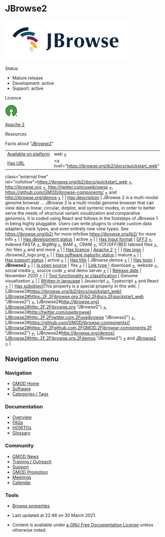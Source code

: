 



<span id="top"></span>




# <span dir="auto">JBrowse2</span>










<img
src="https://raw.githubusercontent.com/GMOD/gmod.github.io/main/mediawiki/images/thumb/5/5a/Jbrowse2_logo.png/400px-Jbrowse2_logo.png"
srcset="https://raw.githubusercontent.com/GMOD/gmod.github.io/main/mediawiki/images/thumb/5/5a/Jbrowse2_logo.png/600px-Jbrowse2_logo.png 1.5x, https://raw.githubusercontent.com/GMOD/gmod.github.io/main/mediawiki/images/thumb/5/5a/Jbrowse2_logo.png/800px-Jbrowse2_logo.png 2x"
width="400" height="134" alt="JBrowse 2 logo" />



Status



- Mature release
- Development: active
- Support: active



Licence


<a href="http://opensource.org/" rel="nofollow"><img
src="https://raw.githubusercontent.com/GMOD/gmod.github.io/main/mediawiki/images/thumb/6/66/Osi_symbol.png/40px-Osi_symbol.png"
srcset="https://raw.githubusercontent.com/GMOD/gmod.github.io/main/mediawiki/images/thumb/6/66/Osi_symbol.png/60px-Osi_symbol.png 1.5x, https://raw.githubusercontent.com/GMOD/gmod.github.io/main/mediawiki/images/thumb/6/66/Osi_symbol.png/80px-Osi_symbol.png 2x"
width="40" height="39" alt="} is open source" /></a>



<a href="https://opensource.org/licenses/Apache-2.0"
class="external text" rel="nofollow">Apache 2</a>



Resources







<span class="smwfactboxhead">Facts about
"<span class="swmfactboxheadbrowse">[JBrowse2](Special%253ABrowse/JBrowse2 "Special%253ABrowse/JBrowse2")</span>"</span>

|  |  |
|----|----|
| [Available on platform](Property%253AAvailable_on_platform "Property:Available on platform") | web <span class="smwsearch">[+](Special%253ASearchByProperty/Available-20on-20platform/web "Special%253ASearchByProperty/Available-20on-20platform/web")</span> |
| [Has URL](Property%253AHas_URL "Property:Has URL") | <a href="https://jbrowse.org/jb2/docs/quickstart_web"
class="external free"
rel="nofollow">https://jbrowse.org/jb2/docs/quickstart_web</a> <span class="smwsearch">[+](Special%253ASearchByProperty/Has-20URL/https%253A-2F-2Fjbrowse.org-2Fjb2-2Fdocs-2Fquickstart_web "Special%253ASearchByProperty/Has-20URL/https:-2F-2Fjbrowse.org-2Fjb2-2Fdocs-2Fquickstart web")</span>, <a href="http://jbrowse.org" class="external free"
rel="nofollow">http://jbrowse.org</a> <span class="smwsearch">[+](Special%253ASearchByProperty/Has-20URL/http%253A-2F-2Fjbrowse.org "Special%253ASearchByProperty/Has-20URL/http%253A-2F-2Fjbrowse.org")</span>, <a href="http://twitter.com/usejbrowse" class="external free"
rel="nofollow">http://twitter.com/usejbrowse</a> <span class="smwsearch">[+](Special%253ASearchByProperty/Has-20URL/http%253A-2F-2Ftwitter.com-2Fusejbrowse "Special%253ASearchByProperty/Has-20URL/http%253A-2F-2Ftwitter.com-2Fusejbrowse")</span>, <a href="https://github.com/GMOD/jbrowse-components/"
class="external free"
rel="nofollow">https://github.com/GMOD/jbrowse-components/</a> <span class="smwsearch">[+](Special%253ASearchByProperty/Has-20URL/https%253A-2F-2Fgithub.com-2FGMOD-2Fjbrowse-2Dcomponents-2F "Special%253ASearchByProperty/Has-20URL/https%253A-2F-2Fgithub.com-2FGMOD-2Fjbrowse-2Dcomponents-2F")</span> and <a href="http://jbrowse.org/demos" class="external free"
rel="nofollow">http://jbrowse.org/demos</a> <span class="smwsearch">[+](Special%253ASearchByProperty/Has-20URL/http%253A-2F-2Fjbrowse.org-2Fdemos "Special%253ASearchByProperty/Has-20URL/http%253A-2F-2Fjbrowse.org-2Fdemos")</span> |
| [Has description](Property%253AHas_description "Property:Has description") | JBrowse 2 is a multi-modal genome browser <span class="smw-highlighter" data-type="2" state="persistent" data-title="Information"><span class="smwtext"> … </span><span class="smwttcontent">JBrowse 2 is a multi-modal genome browser that can view data in linear, circular, dotplot, and syntenic modes, in order to better serve the needs of structural variant visualization and comparative genomics. It is coded using React and follows in the footsteps of JBrowse 1 in being highly pluggable. Users can write plugins to create custom data adapters, track types, and even entirely new view types. See <a href="https://jbrowse.org/jb2/" class="external free"
rel="nofollow">https://jbrowse.org/jb2/</a> for more info</span></span>See <a href="https://jbrowse.org/jb2/" class="external free"
rel="nofollow">https://jbrowse.org/jb2/</a> for more info <span class="smwsearch"><a
href="http://gmod.org/mediawiki/index.php?title=Special%253ASearchByProperty&amp;x=Has-20description%2FJBrowse-202-20is-20a-20multi-2Dmodal-20genome-20browser-20that-20can-20view-20data-20in-20linear%2C-20circular%2C-20dotplot%2C-20and-20syntenic-20modes%2C-20in-20order-20to-20better-20serve-20the-20needs-20of-20structural-20variant-20visualization-20and-20comparative-20genomics.-20It-20is-20coded-20using-20React-20and-20follows-20in-20the-20footsteps-20of-20JBrowse-201-20in-20being-20highly-20pluggable.-20Users-20can-20write-20plugins-20to-20create-20custom-20data-20adapters%2C-20track-20types%2C-20and-20even-20entirely-20new-20view-20types.-20See-20https%253A-2F-2Fjbrowse.org-2Fjb2-2F-20for-20more-20info"
class="external text" rel="nofollow">+</a></span> |
| [Has development status](Property%253AHas_development_status "Property:Has development status") | active <span class="smwsearch">[+](Special%253ASearchByProperty/Has-20development-20status/active "Special%253ASearchByProperty/Has-20development-20status/active")</span> |
| [Has input format](Property%253AHas_input_format "Property:Has input format") | [GFF3](GFF3 "GFF3") <span class="smwsearch">[+](Special%253ASearchByProperty/Has-20input-20format/-5B-5BGFF3-5D-5D "Special%253ASearchByProperty/Has-20input-20format/-5B-5BGFF3-5D-5D")</span>, Indexed FASTA <span class="smwsearch">[+](Special%253ASearchByProperty/Has-20input-20format/Indexed-20FASTA "Special%253ASearchByProperty/Has-20input-20format/Indexed-20FASTA")</span>, BigWig <span class="smwsearch">[+](Special%253ASearchByProperty/Has-20input-20format/BigWig "Special%253ASearchByProperty/Has-20input-20format/BigWig")</span>, BAM <span class="smwsearch">[+](Special%253ASearchByProperty/Has-20input-20format/BAM "Special%253ASearchByProperty/Has-20input-20format/BAM")</span>, CRAM <span class="smwsearch">[+](Special%253ASearchByProperty/Has-20input-20format/CRAM "Special%253ASearchByProperty/Has-20input-20format/CRAM")</span>, VCF/GFF/BED tabixed files <span class="smwsearch">[+](Special%253ASearchByProperty/Has-20input-20format/VCF-2FGFF-2FBED-20tabixed-20files "Special%253ASearchByProperty/Has-20input-20format/VCF-2FGFF-2FBED-20tabixed-20files")</span>, .hic files <span class="smwsearch">[+](Special%253ASearchByProperty/Has-20input-20format/.hic-20files "Special%253ASearchByProperty/Has-20input-20format/.hic-20files")</span> and and more <span class="smwsearch">[+](Special%253ASearchByProperty/Has-20input-20format/and-20more "Special%253ASearchByProperty/Has-20input-20format/and-20more")</span> |
| [Has licence](Property%253AHas_licence "Property:Has licence") | <a href="https://opensource.org/licenses/Apache-2.0"
class="external text" rel="nofollow">Apache 2</a> <span class="smwsearch">[+](Special%253ASearchByProperty/Has-20licence/-5Bhttps%253A-2F-2Fopensource.org-2Flicenses-2FApache-2D2.0-20Apache-202-5D "Special%253ASearchByProperty/Has-20licence/-5Bhttps%253A-2F-2Fopensource.org-2Flicenses-2FApache-2D2.0-20Apache-202-5D")</span> |
| [Has logo](Property%253AHas_logo "Property:Has logo") | Jbrowse2_logo.png <span class="smwsearch">[+](Special%253ASearchByProperty/Has-20logo/Jbrowse2_logo.png "Special%253ASearchByProperty/Has-20logo/Jbrowse2 logo.png")</span> |
| [Has software maturity status](Property%253AHas_software_maturity_status "Property:Has software maturity status") | mature <span class="smwsearch">[+](Special%253ASearchByProperty/Has-20software-20maturity-20status/mature "Special%253ASearchByProperty/Has-20software-20maturity-20status/mature")</span> |
| [Has support status](Property%253AHas_support_status "Property:Has support status") | active <span class="smwsearch">[+](Special%253ASearchByProperty/Has-20support-20status/active "Special%253ASearchByProperty/Has-20support-20status/active")</span> |
| [Has title](Property%253AHas_title "Property:Has title") | JBrowse demos <span class="smwsearch">[+](Special%253ASearchByProperty/Has-20title/JBrowse-20demos "Special%253ASearchByProperty/Has-20title/JBrowse-20demos")</span> |
| [Has topic](Property%253AHas_topic "Property:Has topic") | **JBrowse2** <span class="smwsearch">[+](Special%253ASearchByProperty/Has-20topic/JBrowse2 "Special%253ASearchByProperty/Has-20topic/JBrowse2")</span> |
| [Is open source](Property%253AIs_open_source "Property:Is open source") | Yes <span class="smwsearch">[+](Special%253ASearchByProperty/Is-20open-20source/Yes "Special%253ASearchByProperty/Is-20open-20source/Yes")</span> |
| [Link type](Property%253ALink_type "Property:Link type") | download <span class="smwsearch">[+](Special%253ASearchByProperty/Link-20type/download "Special%253ASearchByProperty/Link-20type/download")</span>, website <span class="smwsearch">[+](Special%253ASearchByProperty/Link-20type/website "Special%253ASearchByProperty/Link-20type/website")</span>, social media <span class="smwsearch">[+](Special%253ASearchByProperty/Link-20type/social-20media "Special%253ASearchByProperty/Link-20type/social-20media")</span>, source code <span class="smwsearch">[+](Special%253ASearchByProperty/Link-20type/source-20code "Special%253ASearchByProperty/Link-20type/source-20code")</span> and demo server <span class="smwsearch">[+](Special%253ASearchByProperty/Link-20type/demo-20server "Special%253ASearchByProperty/Link-20type/demo-20server")</span> |
| [Release date](Property%253ARelease_date "Property:Release date") | November 2020 <span class="smwsearch">[+](Special%253ASearchByProperty/Release-20date/November-202020 "Special%253ASearchByProperty/Release-20date/November-202020")</span> |
| [Tool functionality or classification](Property%253ATool_functionality_or_classification "Property:Tool functionality or classification") | Genome visualization <span class="smwsearch">[+](Special%253ASearchByProperty/Tool-20functionality-20or-20classification/Genome-20visualization "Special%253ASearchByProperty/Tool-20functionality-20or-20classification/Genome-20visualization")</span> |
| [Written in language](Property%253AWritten_in_language "Property:Written in language") | Javascript <span class="smwsearch">[+](Special%253ASearchByProperty/Written-20in-20language/Javascript "Special%253ASearchByProperty/Written-20in-20language/Javascript")</span>, Typescript <span class="smwsearch">[+](Special%253ASearchByProperty/Written-20in-20language/Typescript "Special%253ASearchByProperty/Written-20in-20language/Typescript")</span> and React <span class="smwsearch">[+](Special%253ASearchByProperty/Written-20in-20language/React "Special%253ASearchByProperty/Written-20in-20language/React")</span> |
| <span class="smw-highlighter" data-type="1" state="inline" data-title="Property"><span class="smwbuiltin">[Has subobject](Property%253AHas_subobject "Property:Has subobject")</span><span class="smwttcontent">This property is a special property in this wiki.</span></span> | [JBrowse2#https://jbrowse.org/jb2/docs/quickstart_web](JBrowse2#https:.2F.2Fjbrowse.org.2Fjb2.2Fdocs.2Fquickstart_web "JBrowse2") <span class="smwsearch">[+](Special%253ASearchByProperty/Has-20subobject/JBrowse2-23https%253A-2F-2Fjbrowse.org-2Fjb2-2Fdocs-2Fquickstart_web "Special%253ASearchByProperty/Has-20subobject/JBrowse2-23https:-2F-2Fjbrowse.org-2Fjb2-2Fdocs-2Fquickstart web")</span>, [JBrowse2#http://jbrowse.org](JBrowse2#http:.2F.2Fjbrowse.org "JBrowse2") <span class="smwsearch">[+](Special%253ASearchByProperty/Has-20subobject/JBrowse2-23http%253A-2F-2Fjbrowse.org "Special%253ASearchByProperty/Has-20subobject/JBrowse2-23http%253A-2F-2Fjbrowse.org")</span>, [JBrowse2#http://twitter.com/usejbrowse](JBrowse2#http:.2F.2Ftwitter.com.2Fusejbrowse "JBrowse2") <span class="smwsearch">[+](Special%253ASearchByProperty/Has-20subobject/JBrowse2-23http%253A-2F-2Ftwitter.com-2Fusejbrowse "Special%253ASearchByProperty/Has-20subobject/JBrowse2-23http%253A-2F-2Ftwitter.com-2Fusejbrowse")</span>, [JBrowse2#https://github.com/GMOD/jbrowse-components/](JBrowse2#https:.2F.2Fgithub.com.2FGMOD.2Fjbrowse-components.2F "JBrowse2") <span class="smwsearch">[+](Special%253ASearchByProperty/Has-20subobject/JBrowse2-23https%253A-2F-2Fgithub.com-2FGMOD-2Fjbrowse-2Dcomponents-2F "Special%253ASearchByProperty/Has-20subobject/JBrowse2-23https%253A-2F-2Fgithub.com-2FGMOD-2Fjbrowse-2Dcomponents-2F")</span>, [JBrowse2#http://jbrowse.org/demos](JBrowse2#http:.2F.2Fjbrowse.org.2Fdemos "JBrowse2") <span class="smwsearch">[+](Special%253ASearchByProperty/Has-20subobject/JBrowse2-23http%253A-2F-2Fjbrowse.org-2Fdemos "Special%253ASearchByProperty/Has-20subobject/JBrowse2-23http%253A-2F-2Fjbrowse.org-2Fdemos")</span> and [JBrowse2](JBrowse2#_6174327698e1cf5a1cd7df4cdb9b25c8 "JBrowse2") <span class="smwsearch">[+](Special%253ASearchByProperty/Has-20subobject/JBrowse2-23_6174327698e1cf5a1cd7df4cdb9b25c8 "Special%253ASearchByProperty/Has-20subobject/JBrowse2-23 6174327698e1cf5a1cd7df4cdb9b25c8")</span> |






## Navigation menu









### Navigation



- <span id="n-GMOD-Home">[GMOD Home](Main_Page)</span>
- <span id="n-Software">[Software](GMOD_Components)</span>
- <span id="n-Categories-.2F-Tags">[Categories /
  Tags](Categories)</span>




### Documentation



- <span id="n-Overview">[Overview](Overview)</span>
- <span id="n-FAQs">[FAQs](Category%253AFAQ)</span>
- <span id="n-HOWTOs">[HOWTOs](Category%253AHOWTO)</span>
- <span id="n-Glossary">[Glossary](Glossary)</span>




### Community



- <span id="n-GMOD-News">[GMOD News](GMOD_News)</span>
- <span id="n-Training-.2F-Outreach">[Training /
  Outreach](Training_and_Outreach)</span>
- <span id="n-Support">[Support](Support)</span>
- <span id="n-GMOD-Promotion">[GMOD Promotion](GMOD_Promotion)</span>
- <span id="n-Meetings">[Meetings](Meetings)</span>
- <span id="n-Calendar">[Calendar](Calendar)</span>




### Tools

- <span id="t-smwbrowselink"><a href="Special%253ABrowse/JBrowse2" rel="smw-browse">Browse properties</a></span>



- <span id="footer-info-lastmod">Last updated at 22:46 on 30 March
  2021.</span>
<!-- - <span id="footer-info-viewcount">9,608 page views.</span> -->
- <span id="footer-info-copyright">Content is available under
  <a href="http://www.gnu.org/licenses/fdl-1.3.html" class="external"
  rel="nofollow">a GNU Free Documentation License</a> unless otherwise
  noted.</span>

<!-- -->



<!-- -->





